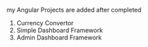 my Angular Projects are added after completed

1. Currency Convertor
2. Simple Dashboard Framework
3. Admin Dashboard Framework
